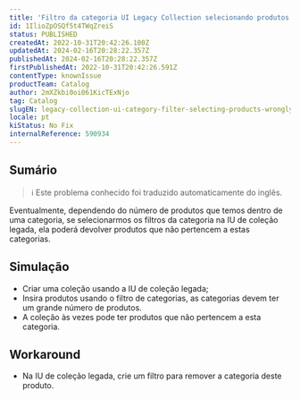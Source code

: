 ```yaml
---
title: 'Filtro da categoria UI Legacy Collection selecionando produtos erroneamente para a coleção'
id: 1IlioZpOSQf5t4TWqZreiS
status: PUBLISHED
createdAt: 2022-10-31T20:42:26.100Z
updatedAt: 2024-02-16T20:28:22.357Z
publishedAt: 2024-02-16T20:28:22.357Z
firstPublishedAt: 2022-10-31T20:42:26.591Z
contentType: knownIssue
productTeam: Catalog
author: 2mXZkbi0oi061KicTExNjo
tag: Catalog
slugEN: legacy-collection-ui-category-filter-selecting-products-wrongly-to-the-collection
locale: pt
kiStatus: No Fix
internalReference: 590934
---
```


## Sumário

>ℹ️ Este problema conhecido foi traduzido automaticamente do inglês.


Eventualmente, dependendo do número de produtos que temos dentro de uma categoria, se selecionarmos os filtros da categoria na IU de coleção legada, ela poderá devolver produtos que não pertencem a estas categorias.


##

## Simulação



- Criar uma coleção usando a IU de coleção legada;
- Insira produtos usando o filtro de categorias, as categorias devem ter um grande número de produtos.
- A coleção às vezes pode ter produtos que não pertencem a esta categoria.


##

## Workaround



- Na IU de coleção legada, crie um filtro para remover a categoria deste produto.


